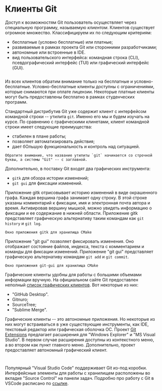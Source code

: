 # Клиенты Git

<!-- Клиент командной строки -->
Доступ к возможностям Git пользователь осуществляет через специальную программу, называемую *клиентом*.
Клиентов существует огромное множество.
Классифицируем их по следующим критериям:
* бесплатные (условно бесплатные) или платные;
* развиваемые в рамках проекта Git или сторонними разработчиками;
* автономные или встроенные в IDE.
* вид пользовательского интерфейса: командная строка (CLI), псевдографический интерфейс (TUI) или графический интерфейс (GUI).

```{figure} ./images/git-clients.png
```

Из всех клиентов обратим внимание только на бесплатные и условно-бесплатные.
Условно-бесплатные клиенты доступны с ограничениями, которые снимаются при оплате лицензии.
Некоторые платные клиенты могут быть предоставлены бесплатно в рамках студенческих программ.

<!-- Клиент командной строки -->
Стандартный дистрибутив Git уже содержит клиент с интерфейсом командной строки -- утилита `git`.
Именно его мы и будем изучать на курсе.
По сравнению с графическими клинетами, клиент командной строки имеет следующие преимущества:
* стабилен в плане работы;
* позволяет автоматизировать действия;
* дает бОльшую функциональность и контроль над ситуацией.

```{note}
Обратите внимание, что название утилиты `git` начинается со строчной буквы, а системы "Git" -- с заглавной.
```

Дополнительно, в поставку Git входят два графических инструмента:
* `gitk` для обзора истории изменений;
* `git gui` для фиксации изменений.

Приложение gitk отрисовывает историю изменений в виде окрашенного графа.
Каждая вершина графа занимает одну строку.
В этой строке указаны комментарий к фиксации, имя и электронная почта автора и время.
Активировав вершину мышкой, можно увидеть информацию о фиксации и ее содержание в нижней области.
Приложение gitk представляет графическую альтернативу таким командам как `git history` и `git log`.
```{figure} ./images/gitk.png
Окно приложения gitk для хранилища CMake
```

Приложение "git gui" позволяет фиксировать изменения.
Оно отображает состояние файлов, индекса, текста с комментарием и команды для фиксации изменений.
Приложение "git gui" представляет графическую альтернативу командам `git add` и `git commit`.
```{figure} ./images/git-gui.png
Окно приложения git-gui для хранилища CMake
```

<!-- Клиенты с графическим интерфейсом -->
Графические клиенты удобны для работы с большими объемами информации вручную.
На официальном сайте Git предоставлен неполный [список графических клиентов](https://git-scm.com/downloads/guis).
Вот некоторые из них:
* "GitHub Desktop". 
* Gitnuro;
* SourceTree;
* "Sublime Merge".

<!-- Клиенты, встроенные в текстовые редакторы и интегрированные среды разработки -->
Графические клиенты -- это автономные приложения.
Но некоторые из них могут встраиваться в уже существующие инструменты, как IDE, текстовый редактор или графическая оболочка ОС.
Проект [Git Extensions](https://github.com/gitextensions/gitextensions) предлагает расширения для "Windows Explorer" и "MS Visual Studio".
В первом случае расширения доступны из контекстного меню, а во втором как пункт главного меню.
Дополнительно, проект предоставляет автономный графический клиент.

```{figure} ./images/gitext.png
```
```{figure} ./images/gitext-window.png
```

Популярный "Visual Studio Code" поддерживает Git из-под коробки.
Интерфейсные элементы для работы с хранилищем расположены во вкладке "Source Control" на панели задач.
Подробно про работу с Git в VSCode расписано по [ссылке](https://code.visualstudio.com/docs/sourcecontrol/overview).
```{figure} ./images/vscode-git.png
```

